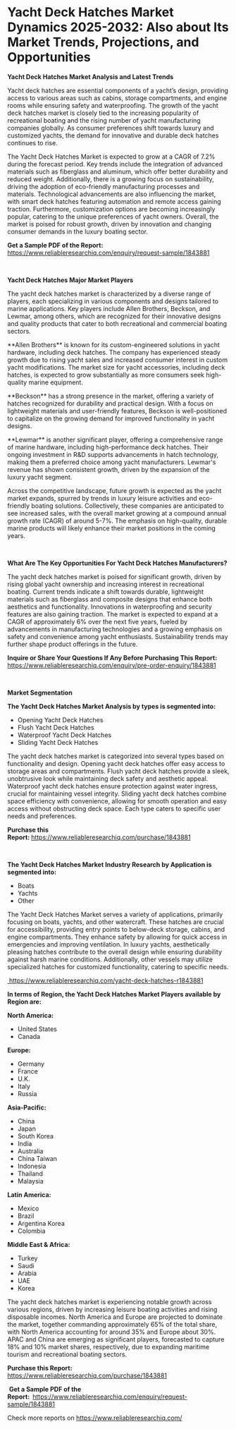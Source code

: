 <p><h1>Yacht Deck Hatches Market Dynamics 2025-2032: Also about Its Market Trends, Projections, and Opportunities</h1></p><p><strong>Yacht Deck Hatches Market Analysis and Latest Trends</strong></p>
<p><p>Yacht deck hatches are essential components of a yacht’s design, providing access to various areas such as cabins, storage compartments, and engine rooms while ensuring safety and waterproofing. The growth of the yacht deck hatches market is closely tied to the increasing popularity of recreational boating and the rising number of yacht manufacturing companies globally. As consumer preferences shift towards luxury and customized yachts, the demand for innovative and durable deck hatches continues to rise.</p><p>The Yacht Deck Hatches Market is expected to grow at a CAGR of 7.2% during the forecast period. Key trends include the integration of advanced materials such as fiberglass and aluminum, which offer better durability and reduced weight. Additionally, there is a growing focus on sustainability, driving the adoption of eco-friendly manufacturing processes and materials. Technological advancements are also influencing the market, with smart deck hatches featuring automation and remote access gaining traction. Furthermore, customization options are becoming increasingly popular, catering to the unique preferences of yacht owners. Overall, the market is poised for robust growth, driven by innovation and changing consumer demands in the luxury boating sector.</p></p>
<p><strong>Get a Sample PDF of the Report:&nbsp;</strong> <a href="https://www.reliableresearchiq.com/enquiry/request-sample/1843881?utm_campaign=2462&utm_medium=2&utm_source=Github&utm_content=ia&utm_term=18022025&utm_id=yacht-deck-hatches">https://www.reliableresearchiq.com/enquiry/request-sample/1843881</a></p>
<p>&nbsp;</p>
<p><strong>Yacht Deck Hatches Major Market Players</strong></p>
<p><p>The yacht deck hatches market is characterized by a diverse range of players, each specializing in various components and designs tailored to marine applications. Key players include Allen Brothers, Beckson, and Lewmar, among others, which are recognized for their innovative designs and quality products that cater to both recreational and commercial boating sectors.</p><p>**Allen Brothers** is known for its custom-engineered solutions in yacht hardware, including deck hatches. The company has experienced steady growth due to rising yacht sales and increased consumer interest in custom yacht modifications. The market size for yacht accessories, including deck hatches, is expected to grow substantially as more consumers seek high-quality marine equipment.</p><p>**Beckson** has a strong presence in the market, offering a variety of hatches recognized for durability and practical design. With a focus on lightweight materials and user-friendly features, Beckson is well-positioned to capitalize on the growing demand for improved functionality in yacht designs.</p><p>**Lewmar** is another significant player, offering a comprehensive range of marine hardware, including high-performance deck hatches. Their ongoing investment in R&D supports advancements in hatch technology, making them a preferred choice among yacht manufacturers. Lewmar's revenue has shown consistent growth, driven by the expansion of the luxury yacht segment.</p><p>Across the competitive landscape, future growth is expected as the yacht market expands, spurred by trends in luxury leisure activities and eco-friendly boating solutions. Collectively, these companies are anticipated to see increased sales, with the overall market growing at a compound annual growth rate (CAGR) of around 5-7%. The emphasis on high-quality, durable marine products will likely enhance their market positions in the coming years.</p></p>
<p>&nbsp;</p>
<p><strong>What Are The Key Opportunities For Yacht Deck Hatches Manufacturers?</strong></p>
<p><p>The yacht deck hatches market is poised for significant growth, driven by rising global yacht ownership and increasing interest in recreational boating. Current trends indicate a shift towards durable, lightweight materials such as fiberglass and composite designs that enhance both aesthetics and functionality. Innovations in waterproofing and security features are also gaining traction. The market is expected to expand at a CAGR of approximately 6% over the next five years, fueled by advancements in manufacturing technologies and a growing emphasis on safety and convenience among yacht enthusiasts. Sustainability trends may further shape product offerings in the future.</p></p>
<p><strong>Inquire or Share Your Questions If Any Before Purchasing This Report:</strong> <a href="https://www.reliableresearchiq.com/enquiry/pre-order-enquiry/1843881?utm_campaign=2462&utm_medium=2&utm_source=Github&utm_content=ia&utm_term=18022025&utm_id=yacht-deck-hatches">https://www.reliableresearchiq.com/enquiry/pre-order-enquiry/1843881</a></p>
<p>&nbsp;</p>
<p><strong>Market Segmentation</strong></p>
<p><strong>The Yacht Deck Hatches Market Analysis by types is segmented into:</strong></p>
<p><ul><li>Opening Yacht Deck Hatches</li><li>Flush Yacht Deck Hatches</li><li>Waterproof Yacht Deck Hatches</li><li>Sliding Yacht Deck Hatches</li></ul></p>
<p><p>The yacht deck hatches market is categorized into several types based on functionality and design. Opening yacht deck hatches offer easy access to storage areas and compartments. Flush yacht deck hatches provide a sleek, unobtrusive look while maintaining deck safety and aesthetic appeal. Waterproof yacht deck hatches ensure protection against water ingress, crucial for maintaining vessel integrity. Sliding yacht deck hatches combine space efficiency with convenience, allowing for smooth operation and easy access without obstructing deck space. Each type caters to specific user needs and preferences.</p></p>
<p><strong>Purchase this Report:&nbsp;</strong><a href="https://www.reliableresearchiq.com/purchase/1843881?utm_campaign=2462&utm_medium=2&utm_source=Github&utm_content=ia&utm_term=18022025&utm_id=yacht-deck-hatches">https://www.reliableresearchiq.com/purchase/1843881</a></p>
<p>&nbsp;</p>
<p><strong>The Yacht Deck Hatches Market Industry Research by Application is segmented into:</strong></p>
<p><ul><li>Boats</li><li>Yachts</li><li>Other</li></ul></p>
<p><p>The Yacht Deck Hatches Market serves a variety of applications, primarily focusing on boats, yachts, and other watercraft. These hatches are crucial for accessibility, providing entry points to below-deck storage, cabins, and engine compartments. They enhance safety by allowing for quick access in emergencies and improving ventilation. In luxury yachts, aesthetically pleasing hatches contribute to the overall design while ensuring durability against harsh marine conditions. Additionally, other vessels may utilize specialized hatches for customized functionality, catering to specific needs.</p></p>
<p><a href="https://www.reliableresearchiq.com/yacht-deck-hatches-r1843881?utm_campaign=2462&utm_medium=2&utm_source=Github&utm_content=ia&utm_term=18022025&utm_id=yacht-deck-hatches">&nbsp;https://www.reliableresearchiq.com/yacht-deck-hatches-r1843881</a></p>
<p><strong>In terms of Region, the Yacht Deck Hatches Market Players available by Region are:</strong></p>
<p>
    <p> <strong> North America: </strong>
        <ul>
            <li>United States</li>
            <li>Canada</li>
        </ul>
        </p> 
    <p> <strong> Europe: </strong>
        <ul>
            <li>Germany</li>
            <li>France</li>
            <li>U.K.</li>
            <li>Italy</li>
            <li>Russia</li>
        </ul>
        </p> 
    <p> <strong> Asia-Pacific: </strong>
        <ul>
            <li>China</li>
            <li>Japan</li>
            <li>South Korea</li>
            <li>India</li>
            <li>Australia</li>
            <li>China Taiwan</li>
            <li>Indonesia</li>
            <li>Thailand</li>
            <li>Malaysia</li>
        </ul>
        </p> 
    <p> <strong> Latin America: </strong>
        <ul>
            <li>Mexico</li>
            <li>Brazil</li>
            <li>Argentina Korea</li>
            <li>Colombia</li>
        </ul>
        </p> 
    <p> <strong> Middle East & Africa: </strong>
        <ul>
            <li>Turkey</li>
            <li>Saudi</li>
            <li>Arabia</li>
            <li>UAE</li>
            <li>Korea</li>
        </ul>
    </p>
    </p>
<p><p>The yacht deck hatches market is experiencing notable growth across various regions, driven by increasing leisure boating activities and rising disposable incomes. North America and Europe are projected to dominate the market, together commanding approximately 65% of the total share, with North America accounting for around 35% and Europe about 30%. APAC and China are emerging as significant players, forecasted to capture 18% and 10% market shares, respectively, due to expanding maritime tourism and recreational boating sectors.</p></p>
<p><strong>Purchase this Report: </strong><a href="https://www.reliableresearchiq.com/purchase/1843881?utm_campaign=2462&utm_medium=2&utm_source=Github&utm_content=ia&utm_term=18022025&utm_id=yacht-deck-hatches">https://www.reliableresearchiq.com/purchase/1843881</a></p>
<p>&nbsp;<strong>Get a Sample PDF of the Report:&nbsp;&nbsp;</strong><a href="https://www.reliableresearchiq.com/enquiry/request-sample/1843881?utm_campaign=2462&utm_medium=2&utm_source=Github&utm_content=ia&utm_term=18022025&utm_id=yacht-deck-hatches">https://www.reliableresearchiq.com/enquiry/request-sample/1843881</a></p>
<p><strong></strong></p>
<p>Check more reports on <a href="https://www.reliableresearchiq.com/?utm_campaign=2462&utm_medium=2&utm_source=Github&utm_content=ia&utm_term=18022025&utm_id=yacht-deck-hatches">https://www.reliableresearchiq.com/</a></p>